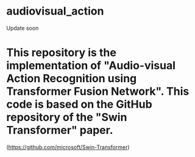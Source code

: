 # audiovisual_action
Update soon

# This repository is the implementation of "Audio-visual Action Recognition using Transformer Fusion Network". This code is based on the GitHub repository of the "Swin Transformer" paper.
(https://github.com/microsoft/Swin-Transformer)
